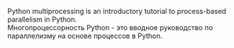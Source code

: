 Python multiprocessing is an introductory tutorial to process-based parallelism in Python.<br>
Многопроцессорность Python - это вводное руководство по параллелизму на основе процессов в Python.
